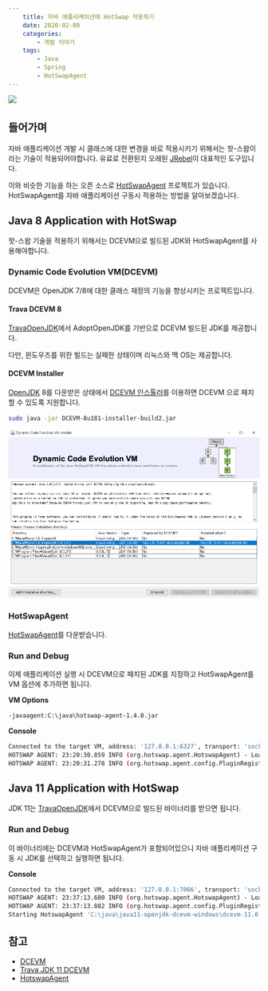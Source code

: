 ```yaml
---
    title: 자바 애플리케이션에 HotSwap 적용하기
    date: 2020-02-09
    categories:
        - 개발 이야기
    tags:
        - Java
        - Spring
        - HotSwapAgent
---
```


![](/images/2020/hot-swap.png)

## 들어가며
자바 애플리케이션 개발 시 클래스에 대한 변경을 바로 적용시키기 위해서는 핫-스왑이라는 기술이 적용되어야합니다. 유료로 전환된지 오래된 [JRebel](https://www.jrebel.com/products/jrebel)이 대표적인 도구입니다.

이와 비슷한 기능을 하는 오픈 소스로 [HotSwapAgent](https://github.com/HotswapProjects/HotswapAgent) 프로젝트가 있습니다. HotSwapAgent를 자바 애플리케이션 구동시 적용하는 방법을 알아보겠습니다.

## Java 8 Application with HotSwap  
핫-스왑 기술을 적용하기 위해서는 DCEVM으로 빌드된 JDK와 HotSwapAgent를 사용해야합니다.

### Dynamic Code Evolution VM(DCEVM)  
DCEVM은 OpenJDK 7/8에 대한 클래스 재정의 기능을 향상시키는 프로젝트입니다.

#### Trava DCEVM 8
[TravaOpenJDK](https://github.com/TravaOpenJDK/trava-jdk-8-dcevm)에서 AdoptOpenJDK를 기반으로 DCEVM 빌드된 JDK를 제공합니다.

다만, 윈도우즈를 위한 빌드는 실패한 상태이며 리눅스와 맥 OS는 제공합니다.

#### DCEVM Installer
[OpenJDK](https://github.com/ojdkbuild/ojdkbuild) 8를 다운받은 상태에서 [DCEVM 인스톨러](https://github.com/dcevm/dcevm/releases)를 이용하면 DCEVM 으로 패치할 수 있도록 지원합니다.

```sh
sudo java -jar DCEVM-8u181-installer-build2.jar
```

![](/spring/images/dcevm-8u181-installer-build2.png)

### HotSwapAgent  

[HotSwapAgent](https://github.com/HotswapProjects/HotswapAgent/releases/tag/RELEASE-1.4.0)를 다운받습니다.

### Run and Debug  
이제 애플리케이션 실행 시 DCEVM으로 패치된 JDK를 지정하고 HotSwapAgent를 VM 옵션에 추가하면 됩니다.

**VM Options**
```sh
-javaagent:C:\java\hotswap-agent-1.4.0.jar
```

**Console**
```sh
Connected to the target VM, address: '127.0.0.1:6327', transport: 'socket'
HOTSWAP AGENT: 23:20:30.859 INFO (org.hotswap.agent.HotswapAgent) - Loading Hotswap agent {1.4.0} - unlimited runtime class redefinition.
HOTSWAP AGENT: 23:20:31.278 INFO (org.hotswap.agent.config.PluginRegistry) - Discovered plugins: [JdkPlugin, Hotswapper, WatchResources, ClassInitPlugin, AnonymousClassPatch, Hibernate, Hibernate3JPA, Hibernate3, Spring, Jersey1, Jersey2, Jetty, Tomcat, ZK, Logback, Log4j2, MyFaces, Mojarra, Omnifaces, ELResolver, WildFlyELResolver, OsgiEquinox, Owb, Proxy, WebObjects, Weld, JBossModules, ResteasyRegistry, Deltaspike, GlassFish, Vaadin, Wicket, CxfJAXRS, FreeMarker, Undertow, MyBatis]
```

## Java 11 Application with HotSwap
JDK 11는 [TravaOpenJDK](https://github.com/TravaOpenJDK/trava-jdk-11-dcevm/releases)에서 DCEVM으로 빌드된 바이너리를 받으면 됩니다.

### Run and Debug
이 바이너리에는 DCEVM과 HotSwapAgent가 포함되어있으니 자바 애플리케이션 구동 시 JDK를 선택하고 실행하면 됩니다.

**Console**
```sh
Connected to the target VM, address: '127.0.0.1:7066', transport: 'socket'
HOTSWAP AGENT: 23:37:13.680 INFO (org.hotswap.agent.HotswapAgent) - Loading Hotswap agent {1.4.0} - unlimited runtime class redefinition.
HOTSWAP AGENT: 23:37:13.882 INFO (org.hotswap.agent.config.PluginRegistry) - Discovered plugins: [JdkPlugin, Hotswapper, WatchResources, ClassInitPlugin, AnonymousClassPatch, Hibernate, Hibernate3JPA, Hibernate3, Spring, Jersey1, Jersey2, Jetty, Tomcat, ZK, Logback, Log4j2, MyFaces, Mojarra, Omnifaces, ELResolver, WildFlyELResolver, OsgiEquinox, Owb, Proxy, WebObjects, Weld, JBossModules, ResteasyRegistry, Deltaspike, GlassFish, Vaadin, Wicket, CxfJAXRS, FreeMarker, Undertow, MyBatis]
Starting HotswapAgent 'C:\java\java11-openjdk-dcevm-windows\dcevm-11.0.5+5\lib\hotswap\hotswap-agent.jar'
```

## 참고  
- [DCEVM](https://github.com/dcevm/dcevm)  
- [Trava JDK 11 DCEVM](https://github.com/TravaOpenJDK/trava-jdk-11-dcevm)  
- [HotswapAgent](https://github.com/HotswapProjects/HotswapAgent)  
